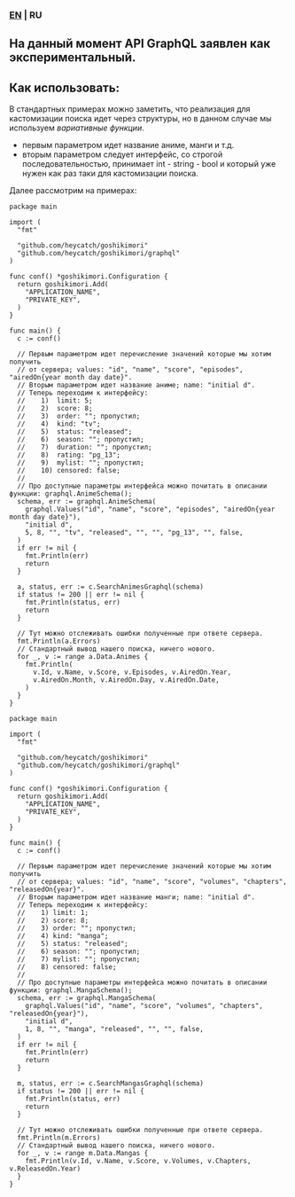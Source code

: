 ### [EN](https://github.com/heycatch/goshikimori/blob/master/graphql/README.md) | RU

## На данный момент API GraphQL заявлен как экспериментальный.

## Как использовать:
В стандартных примерах можно заметить, что реализация для кастомизации
поиска идет через структуры, но в данном случае мы используем *вариативные функции*.
  - первым параметром идет название аниме, манги и т.д.
  - вторым параметром следует интерфейс, со строгой последовательностью,
    принимает int - string - bool и который уже нужен как раз таки для кастомизации поиска.

Далее рассмотрим на примерах:
```golang
package main

import (
  "fmt"

  "github.com/heycatch/goshikimori"
  "github.com/heycatch/goshikimori/graphql"
)

func conf() *goshikimori.Configuration {
  return goshikimori.Add(
    "APPLICATION_NAME",
    "PRIVATE_KEY",
  )
}

func main() {
  c := conf()

  // Первым параметром идет перечисление значений которые мы хотим получить
  // от сервера; values: "id", "name", "score", "episodes", "airedOn{year month day date}".
  // Вторым параметром идет название аниме; name: "initial d".
  // Теперь переходим к интерфейсу:
  //    1)  limit: 5;
  //    2)  score: 8;
  //    3)  order: ""; пропустил;
  //    4)  kind: "tv";
  //    5)  status: "released";
  //    6)  season: ""; пропустил;
  //    7)  duration: ""; пропустил;
  //    8)  rating: "pg_13";
  //    9)  mylist: ""; пропустил;
  //    10) censored: false;
  //
  // Про доступные параметры интерфейса можно почитать в описании функции: graphql.AnimeSchema();
  schema, err := graphql.AnimeSchema(
    graphql.Values("id", "name", "score", "episodes", "airedOn{year month day date}"),
    "initial d",
    5, 8, "", "tv", "released", "", "", "pg_13", "", false,
  )
  if err != nil {
    fmt.Println(err)
    return
  }

  a, status, err := c.SearchAnimesGraphql(schema)
  if status != 200 || err != nil {
    fmt.Println(status, err)
    return
  }

  // Тут можно отслеживать ошибки полученные при ответе сервера.
  fmt.Println(a.Errors)
  // Стандартный вывод нашего поиска, ничего нового.
  for _, v := range a.Data.Animes {
    fmt.Println(
      v.Id, v.Name, v.Score, v.Episodes, v.AiredOn.Year,
      v.AiredOn.Month, v.AiredOn.Day, v.AiredOn.Date,
    )
  }
}
```
```golang
package main

import (
  "fmt"

  "github.com/heycatch/goshikimori"
  "github.com/heycatch/goshikimori/graphql"
)

func conf() *goshikimori.Configuration {
  return goshikimori.Add(
    "APPLICATION_NAME",
    "PRIVATE_KEY",
  )
}

func main() {
  c := conf()

  // Первым параметром идет перечисление значений которые мы хотим получить
  // от сервера; values: "id", "name", "score", "volumes", "chapters", "releasedOn{year}".
  // Вторым параметром идет название манги; name: "initial d".
  // Теперь переходим к интерфейсу:
  //    1) limit: 1;
  //    2) score: 8;
  //    3) order: ""; пропустил;
  //    4) kind: "manga";
  //    5) status: "released";
  //    6) season: ""; пропустил;
  //    7) mylist: ""; пропустил;
  //    8) censored: false;
  //
  // Про доступные параметры интерфейса можно почитать в описании функции: graphql.MangaSchema();
  schema, err := graphql.MangaSchema(
    graphql.Values("id", "name", "score", "volumes", "chapters", "releasedOn{year}"),
    "initial d",
    1, 8, "", "manga", "released", "", "", false,
  )
  if err != nil {
    fmt.Println(err)
    return
  }

  m, status, err := c.SearchMangasGraphql(schema)
  if status != 200 || err != nil {
    fmt.Println(status, err)
    return
  }

  // Тут можно отслеживать ошибки полученные при ответе сервера.
  fmt.Println(m.Errors)
  // Стандартный вывод нашего поиска, ничего нового.
  for _, v := range m.Data.Mangas {
    fmt.Println(v.Id, v.Name, v.Score, v.Volumes, v.Chapters, v.ReleasedOn.Year)
  }
}
```
